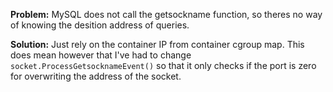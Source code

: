 **Problem:** MySQL does not call the getsockname function, so theres no way of knowing the desition address of queries.

**Solution:** Just rely on the container IP from container cgroup map. This does mean however that I've had to change `socket.ProcessGetsocknameEvent()` so that it only checks if the port is zero for overwriting the address of the socket.
